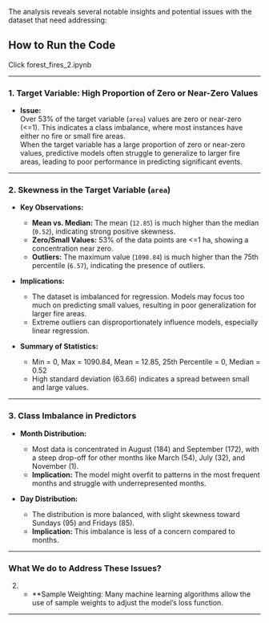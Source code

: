 The analysis reveals several notable insights and potential issues with the dataset that need addressing:

## How to Run the Code

Click forest_fires_2.ipynb


---

### **1. Target Variable: High Proportion of Zero or Near-Zero Values**

- **Issue:**  
  Over 53% of the target variable (`area`) values are zero or near-zero (<=1). This indicates a class imbalance, where most instances have either no fire or small fire areas.  
  When the target variable has a large proportion of zero or near-zero values, predictive models often struggle to generalize to larger fire areas, leading to poor performance in predicting significant events.

---

### **2. Skewness in the Target Variable (`area`)**

- **Key Observations:**
  - **Mean vs. Median:** The mean (`12.85`) is much higher than the median (`0.52`), indicating strong positive skewness.
  - **Zero/Small Values:** 53% of the data points are <=1 ha, showing a concentration near zero.
  - **Outliers:** The maximum value (`1090.84`) is much higher than the 75th percentile (`6.57`), indicating the presence of outliers.

- **Implications:**
  - The dataset is imbalanced for regression. Models may focus too much on predicting small values, resulting in poor generalization for larger fire areas.
  - Extreme outliers can disproportionately influence models, especially linear regression.

- **Summary of Statistics:**
  - Min = 0, Max = 1090.84, Mean = 12.85, 25th Percentile = 0, Median = 0.52
  - High standard deviation (63.66) indicates a spread between small and large values.

---

### **3. Class Imbalance in Predictors**

- **Month Distribution:**
  - Most data is concentrated in August (184) and September (172), with a steep drop-off for other months like March (54), July (32), and November (1).
  - **Implication:** The model might overfit to patterns in the most frequent months and struggle with underrepresented months.

- **Day Distribution:**
  - The distribution is more balanced, with slight skewness toward Sundays (95) and Fridays (85).
  - **Implication:** This imbalance is less of a concern compared to months.

---

### **What We do to Address These Issues?**



2. - **Sample Weighting: Many machine learning algorithms allow the use of sample weights to adjust the model’s loss function.
 

---
